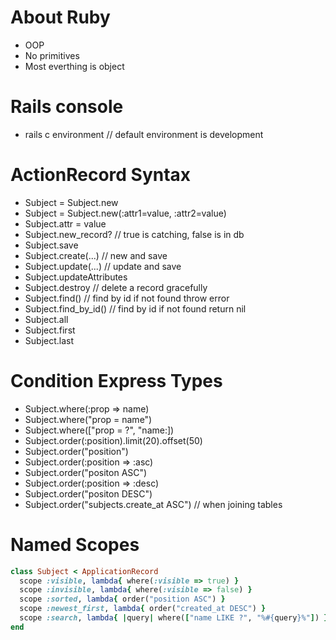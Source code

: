 # About Ruby
- OOP
- No primitives
- Most everthing is object

# Rails console
- rails c environment       // default environment is development

# ActionRecord Syntax
- Subject = Subject.new
- Subject = Subject.new(:attr1=value, :attr2=value)
- Subject.attr = value
- Subject.new_record?       // true is catching, false is in db
- Subject.save
- Subject.create(...)       // new and save
- Subject.update(...)       // update and save
- Subject.updateAttributes
- Subject.destroy           // delete a record gracefully
- Subject.find()            // find by id if not found throw error
- Subject.find_by_id()      // find by id if not found return nil
- Subject.all
- Subject.first
- Subject.last

# Condition Express Types
- Subject.where(:prop => name)
- Subject.where("prop = name")
- Subject.where(["prop = ?", "name:])
- Subject.order(:position).limit(20).offset(50)
- Subject.order("position")
- Subject.order(:position => :asc)
- Subject.order("positon ASC")
- Subject.order(:position => :desc)
- Subject.order("positon DESC")
- Subject.order("subjects.create_at ASC")  // when joining tables

# Named Scopes
```ruby
class Subject < ApplicationRecord
  scope :visible, lambda{ where(:visible => true) }
  scope :invisible, lambda{ where(:visible => false) }
  scope :sorted, lambda{ order("position ASC") }
  scope :newest_first, lambda{ order("created_at DESC") }
  scope :search, lambda{ |query| where(["name LIKE ?", "%#{query}%"]) }
end
```